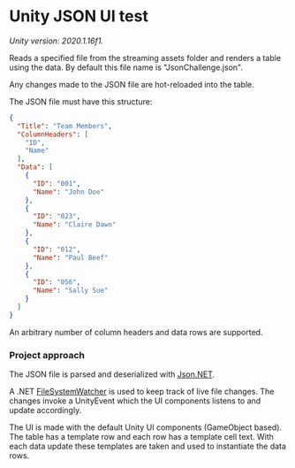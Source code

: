 # Unity JSON UI test
*Unity version: 2020.1.16f1.*

Reads a specified file from the streaming assets folder and renders a table using the data. By default this file name is "JsonChallenge.json".

Any changes made to the JSON file are hot-reloaded into the table.

The JSON file must have this structure:
```json
{
  "Title": "Team Members",
  "ColumnHeaders": [
    "ID",
    "Name"
  ],
  "Data": [
    {
      "ID": "001",
      "Name": "John Doe"
    },
    {
      "ID": "023",
      "Name": "Claire Dawn"
    },
    {
      "ID": "012",
      "Name": "Paul Beef"
    },
    {
      "ID": "056",
      "Name": "Sally Sue"
    }
  ]
}
```

An arbitrary number of column headers and data rows are supported.

### Project approach
The JSON file is parsed and deserialized with [Json.NET](https://github.com/jilleJr/Newtonsoft.Json-for-Unity).

A .NET [FileSystemWatcher](https://docs.microsoft.com/en-us/dotnet/api/system.io.filesystemwatcher?view=net-5.0) is used to keep track of live file changes. The changes invoke a UnityEvent which the UI components listens to and update accordingly.

The UI is made with the default Unity UI components (GameObject based). The table has a template row and each row has a template cell text. With each data update these templates are taken and used to instantiate the data rows. 
